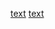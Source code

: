 [text](https://vercel.com/blog/improving-the-accessibility-of-our-nextjs-site)
[text](https://interfaces.rauno.me/)
